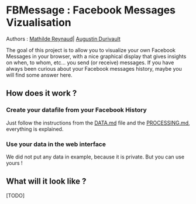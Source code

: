 # FBMessage : Facebook Messages Vizualisation

Authors : [Mathilde Reynaud](https://github.com/MathReynaud)| [Augustin Durivault](https://github.com/adurivault) 

The goal of this project is to allow you to visualize your own Facebook Messages in your browser, with a nice graphical display that gives insights on when, to whom, etc... you send (or receive) messages. If you have always been curious about your Facebook messages
history, maybe you will find some answer here.

## How does it work ? 

### Create your datafile from your Facebook History
Just follow the instructions from the <a href="/DATA.md"> DATA.md</a> file and the <a href="/PROCESSING.md"> PROCESSING.md</a>, everything is explained. 

### Use your data in the web interface
We did not put any data in example, because it is private. But you can use yours !

## What will it look like ? 
[TODO]
